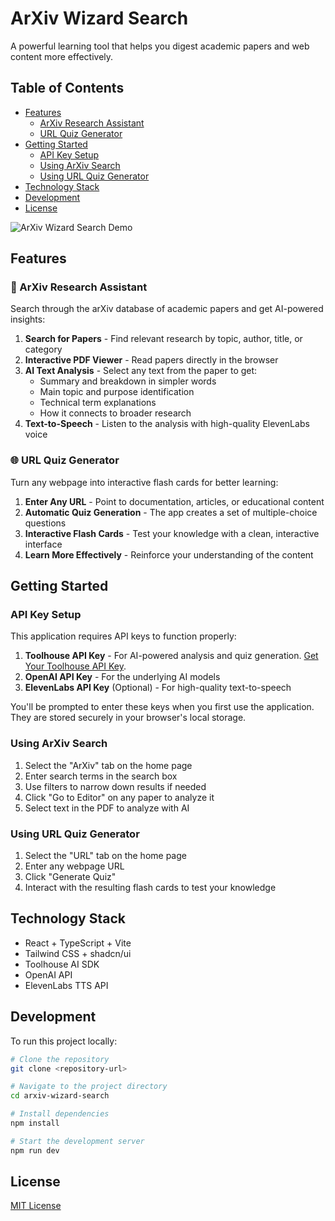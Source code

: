 # ArXiv Wizard Search

A powerful learning tool that helps you digest academic papers and web content more effectively.

## Table of Contents

- [Features](#features)
  - [ArXiv Research Assistant](#-arxiv-research-assistant)
  - [URL Quiz Generator](#-url-quiz-generator)
- [Getting Started](#getting-started)
  - [API Key Setup](#api-key-setup)
  - [Using ArXiv Search](#using-arxiv-search)
  - [Using URL Quiz Generator](#using-url-quiz-generator)
- [Technology Stack](#technology-stack)
- [Development](#development)
- [License](#license)

![ArXiv Wizard Search Demo](https://i.imgur.com/wVuQpJj.png)

## Features

### 📄 ArXiv Research Assistant

Search through the arXiv database of academic papers and get AI-powered insights:

1. **Search for Papers** - Find relevant research by topic, author, title, or category
2. **Interactive PDF Viewer** - Read papers directly in the browser
3. **AI Text Analysis** - Select any text from the paper to get:
   - Summary and breakdown in simpler words
   - Main topic and purpose identification
   - Technical term explanations
   - How it connects to broader research
4. **Text-to-Speech** - Listen to the analysis with high-quality ElevenLabs voice

### 🌐 URL Quiz Generator

Turn any webpage into interactive flash cards for better learning:

1. **Enter Any URL** - Point to documentation, articles, or educational content
2. **Automatic Quiz Generation** - The app creates a set of multiple-choice questions
3. **Interactive Flash Cards** - Test your knowledge with a clean, interactive interface
4. **Learn More Effectively** - Reinforce your understanding of the content

## Getting Started

### API Key Setup

This application requires API keys to function properly:
1. **Toolhouse API Key** - For AI-powered analysis and quiz generation. [Get Your Toolhouse API Key](https://app.toolhouse.ai/settings/api-keys).
2. **OpenAI API Key** - For the underlying AI models
3. **ElevenLabs API Key** (Optional) - For high-quality text-to-speech

You'll be prompted to enter these keys when you first use the application. They are stored securely in your browser's local storage.

### Using ArXiv Search

1. Select the "ArXiv" tab on the home page
2. Enter search terms in the search box
3. Use filters to narrow down results if needed
4. Click "Go to Editor" on any paper to analyze it
5. Select text in the PDF to analyze with AI

### Using URL Quiz Generator

1. Select the "URL" tab on the home page
2. Enter any webpage URL
3. Click "Generate Quiz"
4. Interact with the resulting flash cards to test your knowledge

## Technology Stack

- React + TypeScript + Vite
- Tailwind CSS + shadcn/ui
- Toolhouse AI SDK
- OpenAI API
- ElevenLabs TTS API

## Development

To run this project locally:

```sh
# Clone the repository
git clone <repository-url>

# Navigate to the project directory
cd arxiv-wizard-search

# Install dependencies
npm install

# Start the development server
npm run dev
```

## License

[MIT License](LICENSE)